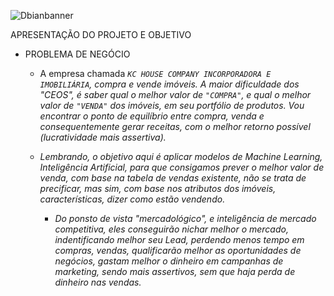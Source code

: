 ![Dbianbanner](https://user-images.githubusercontent.com/79420053/190932592-b0bf814a-c7da-42e1-9d5f-b5c003263d3e.png)


APRESENTAÇÃO DO PROJETO E OBJETIVO
   - PROBLEMA DE NEGÓCIO

      - A empresa chamada <em>`KC HOUSE COMPANY INCORPORADORA E IMOBILIÁRIA`<em>, compra e vende imóveis. A maior dificuldade dos "CEOS", é saber qual o melhor valor de `"COMPRA"`, e qual o melhor valor de `"VENDA"` dos imóveis, em seu portfólio de produtos. Vou encontrar o ponto de equilíbrio entre compra, venda e consequentemente gerar receitas, com o melhor retorno possível (lucratividade mais assertiva).
      - Lembrando, o objetivo aqui é aplicar modelos de Machine Learning, Inteligência Artificial, para que consigamos prever o melhor valor de venda, com base na tabela de vendas existente, não se trata de precificar, mas sim, com base nos atributos dos imóveis, características, dizer como estão vendendo.
    
        - Do ponsto de vista "mercadológico", e inteligência de mercado competitiva, eles conseguirão nichar melhor o mercado, indentificando melhor seu Lead, perdendo menos tempo em compras, vendas, qualificarão melhor as oportunidades de negócios, gastam melhor o dinheiro em campanhas de marketing, sendo  mais assertivos, sem que haja perda de dinheiro nas vendas.
